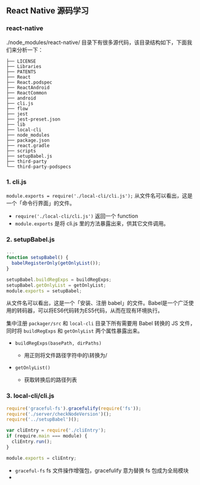 ## React Native 源码学习

### react-native
./node_modules/react-native/ 目录下有很多源代码，该目录结构如下，下面我们来分析一下：
```
├── LICENSE
├── Libraries
├── PATENTS
├── React
├── React.podspec
├── ReactAndroid
├── ReactCommon
├── android
├── cli.js
├── flow
├── jest
├── jest-preset.json
├── lib
├── local-cli
├── node_modules
├── package.json
├── react.gradle
├── scripts
├── setupBabel.js
├── third-party
└── third-party-podspecs
```
### 1. cli.js
`module.exports = require('./local-cli/cli.js');`
从文件名可以看出，这是一个「命令行界面」的文件。
* `require('./local-cli/cli.js')` 返回一个 function
* `module.exports` 是将 cli.js 里的方法暴露出来，供其它文件调用。


### 2. setupBabel.js
```js
...
function setupBabel() {
  babelRegisterOnly(getOnlyList());
}

setupBabel.buildRegExps = buildRegExps;
setupBabel.getOnlyList = getOnlyList;
module.exports = setupBabel;
```
从文件名可以看出，这是一个「安装、注册 babel」的文件。Babel是一个广泛使用的转码器，可以将ES6代码转为ES5代码，从而在现有环境执行。

集中注册 `packager/src` 和 `local-cli` 目录下所有需要用 Babel 转换的 JS 文件，同时将 `buildRegExps` 和 `getOnlyList` 两个属性暴露出来。

* `buildRegExps(basePath, dirPaths)`
  * 用正则将文件路径字符中的\\转换为/

* `getOnlyList()`
  * 获取转换后的路径列表

### 3. local-cli/cli.js
```js
require('graceful-fs').gracefulify(require('fs'));
require('./server/checkNodeVersion')();
require('../setupBabel')();

var cliEntry = require('./cliEntry');
if (require.main === module) {
  cliEntry.run();
}

module.exports = cliEntry;
```
* `graceful-fs` fs 文件操作增强包，gracefulify 意为替换 fs 包成为全局模块
* 

